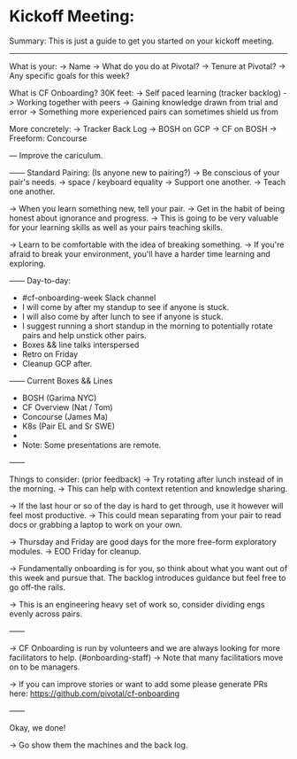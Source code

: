 # Kickoff Meeting:

Summary: This is just a guide to get you started on your kickoff meeting.

----

What is your:
-> Name
-> What do you do at Pivotal?
-> Tenure at Pivotal?
-> Any specific goals for this week?


What is CF Onboarding?
30K feet:
-> Self paced learning (tracker backlog)
-> Working together with peers
-> Gaining knowledge drawn from trial and error
    -> Something more experienced pairs can sometimes shield us from

More concretely:
-> Tracker Back Log
-> BOSH on GCP
-> CF on BOSH
-> Freeform: Concourse

— Improve the cariculum.

——
Standard Pairing: (Is anyone new to pairing?)
-> Be conscious of your pair's needs. 
    -> space / keyboard equality
-> Support one another. 
-> Teach one another.

-> When you learn something new, tell your pair. 
-> Get in the habit of being honest about ignorance and progress. 
-> This is going to be very valuable for your learning skills as well as your pairs teaching skills.

-> Learn to be comfortable with the idea of breaking something. 
    -> If you're afraid to break your environment, you'll have a harder time learning and exploring.

——
Day-to-day:
* #cf-onboarding-week Slack channel
* I will come by after my standup to see if anyone is stuck.
* I will also come by after lunch to see if anyone is stuck.
* I suggest running a short standup in the morning to potentially rotate pairs and help unstick other pairs.
* Boxes && line talks interspersed
* Retro on Friday
* Cleanup GCP after.

——
Current Boxes && Lines
* BOSH (Garima NYC)
* CF Overview (Nat / Tom)
* Concourse (James Ma)
* K8s (Pair EL and Sr SWE)
* 
* Note: Some presentations are remote.

 ——

Things to consider: (prior feedback)
-> Try rotating after lunch instead of in the morning. 
    -> This can help with context retention and knowledge sharing.

-> If the last hour or so of the day is hard to get through, use it however will feel most productive. 
    -> This could mean separating from your pair to read docs or grabbing a laptop to work on your own.

-> Thursday and Friday are good days for the more free-form exploratory modules.
  -> EOD Friday for cleanup.

-> Fundamentally onboarding is for you, so think about what you want out of this week and pursue that. The backlog introduces guidance but feel free to go off-the rails.

-> This is an engineering heavy set of work so, consider dividing engs evenly across pairs.

——

-> CF Onboarding is run by volunteers and we are always looking for more facilitators to help. (#onboarding-staff)
  -> Note that many facilitatiors move on to be managers.

-> If you can improve stories or want to add some please generate PRs here: https://github.com/pivotal/cf-onboarding

——

Okay, we done!

-> Go show them the machines and the back log.
